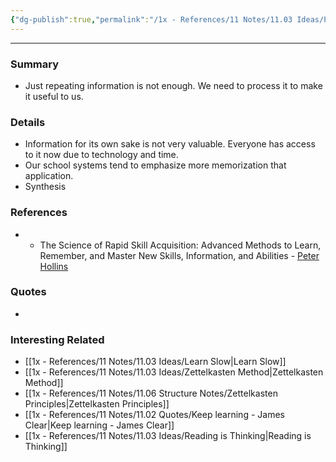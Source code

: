 ```yaml
---
{"dg-publish":true,"permalink":"/1x - References/11 Notes/11.03 Ideas/Process information to make it useful/","title":"Process information to make it useful","noteIcon":"","created":"2022-11-05T18:20:25.000+03:00","updated":"2024-02-14T20:18:25.091+03:00"}
---
```


---

### Summary
- Just repeating information is not enough. We need to process it to make it useful to us.

### Details
- Information for its own sake is not very valuable. Everyone has access to it now due to technology and time.
- Our school systems tend to emphasize more memorization that application.
- Synthesis

### References
- - The Science of Rapid Skill Acquisition: Advanced Methods to Learn, Remember, and Master New Skills, Information, and Abilities - [Peter Hollins](https://www.goodreads.com/author/show/16593818.Peter_Hollins)

### Quotes
-

### Interesting Related
- [[1x - References/11 Notes/11.03 Ideas/Learn Slow\|Learn Slow]]
- [[1x - References/11 Notes/11.03 Ideas/Zettelkasten Method\|Zettelkasten Method]]
- [[1x - References/11 Notes/11.06 Structure Notes/Zettelkasten Principles\|Zettelkasten Principles]]
- [[1x - References/11 Notes/11.02 Quotes/Keep learning - James Clear\|Keep learning - James Clear]]
- [[1x - References/11 Notes/11.03 Ideas/Reading is Thinking\|Reading is Thinking]]